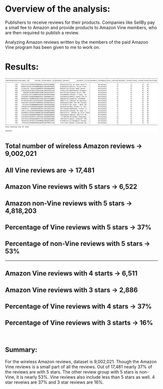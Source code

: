 # Overview of the analysis: 
Publishers to receive reviews for their products. Companies like SellBy pay a small fee to Amazon and provide products to Amazon Vine members, who are then required to publish a review.

Analyzing Amazon reviews written by the members of the paid Amazon Vine program has been given to me to work on.

# Results: 

![total_wireless_reviews.png](images/total_wireless_reviews.png)

## Total number of wireless Amazon reviews -> 9,002,021
## All Vine reviews are -> 17,481
## Amazon Vine reviews with 5 stars -> 6,522
## Amazon non-Vine reviews with 5 stars -> 4,818,203
## Percentage of Vine reviews with 5 stars -> 37%
## Percentage of non-Vine reviews with 5 stars -> 53%

***
## Amazon Vine reviews with 4 starts -> 6,511
## Amazon Vine reviews with 3 stars -> 2,886
## Percentage of Vine reviews with 4 stars -> 37%
## Percentage of Vine reviews with 3 starts -> 16%

<br>

## Summary: 
For the wireless Amazon reviews, dataset is 9,002,021. Though the Amazon Vine reviews is a small part of all the reviews. Out of 17,481 nearly 37% of the reviews are with 5 stars. The other review group with 5 stars is non-Vine, it is nearly 53%. Vine reviews also include less than 5 stars as well. 4 star reveiws are 37% and 3 star reviews are 16%.   


